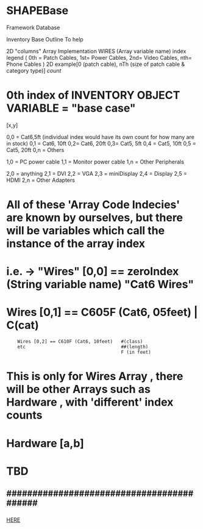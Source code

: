 # SHAPEBase
Framework Database


<START MESSAGE>
  Inventory Base Outline 
  To help
<END MESSAGE>
  
2D "columns" Array Implementation
WIRES (Array variable name)
index legend ( 0th = Patch Cables, 1st= Power Cables, 2nd= Video Cables, nth= Phone Cables )
  2D example[0 (patch cable), nTh (size of patch cable & category type)] *count*
  
# 0th index of INVENTORY OBJECT VARIABLE = "base case"
 
 [x,y]
 
 0,0 = Cat6,5ft (individual index would have its own count for how many are in stock)
 0,1 = Cat6, 10ft 
 0,2= Cat6, 20ft
 0,3= Cat5, 5ft
 0,4 = Cat5, 10ft
 0,5 = Cat5, 20ft
 0,n = Others
 
 1,0 = PC power cable
 1,1 = Monitor power cable
 1,n = Other Peripherals
 
 2,0 = anything
 2,1 = DVI
 2,2 = VGA
 2,3 = miniDisplay
 2,4 = Display
 2,5 = HDMI
 2,n = Other Adapters
 
 # All of these 'Array Code Indecies' are known by ourselves, but there will be variables which call the instance of the array index
 # i.e. <ArrayName> -> "Wires" [0,0] == zeroIndex (String variable name) "Cat6 Wires"
 #      Wires [0,1] == C605F (Cat6, 05feet) | C(cat)
        Wires [0,2] == C610F (Cat6, 10feet)   #(class)
        etc                                   ##(length)
                                              F (in feet)

# This is only for Wires Array , there will be other Arrays such as Hardware , with 'different' index counts
 # Hardware [a,b]
 # TBD
 
 ##########################################
 ------------------------------------------------------------------------------------------
###

<a href = "https://github.com/darienesf/SHAPEBase/blob/master/Capture.PNG">HERE </a>
  
###

